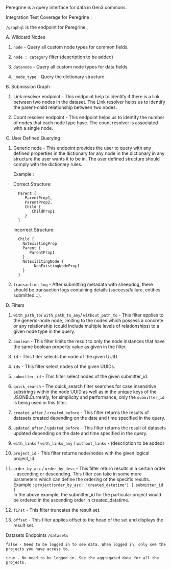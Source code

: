 Peregrine is a query interface for data in Gen3 commons.

Integration Test Coverage for Peregrine :

`/graphql` is the endpoint for Peregrine.

A. Wildcard Nodes 
    
1. `node` - Query all custom node types for common fields.

2. `node : category` filter (description to be added)

3. `datanode` - Query all custom node types for data fields.

4. `_node_type` - Query the dictionary structure.

B. Submission Graph
    
1. Link resolver endpoint - This endpoint help to identify if there is a link between two nodes in the dataset. The Link resolver helps us to identify the parent-child relationship between two nodes. 

2. Count resolver endpoint - This endpoint helps us to identify the number of nodes that each node type have. The count resolver is associated with a single node.

C. User Defined Querying
    
1. Generic node - This endpoint provides the user to query with any defined properties in the dictionary for any node in the dictionary in any structure the user wants it to be in. The user defined structure should comply with the dictionary rules. 
    
    Example : 
    
    Correct Structure:
    ```
      Parent {
         ParentProp1,
         ParentProp2,
         Child {
            ChildProp1
         }
      }
    ```
    Incorrect Structure:
    ```
      Child {
        NotExistingProp
        Parent {
           ParentProp1
        }
        NotExisitingNode {
             NonExistingNodeProp1
        }
      }   
    ```

2. `transaction_log` - After submitting metadata with sheepdog, there should be transaction logs containing details (success/failure, entities submitted...).

D. Filters
    
1. `with_path_to`/ `with_path_to_any`/ `without_path_to` - This filter applies to the generic-node node, limiting to the nodes which possess a concrete or any relationship (could include multiple levels of relationships) to a given node type in the query.

2. `boolean` - This filter limits the result to only the node instances that have the same boolean property value as given in the filter.

3. `id` - This filter selects the node of the given UUID.

4. `ids` - This filter select nodes of the given UUIDs.	

5. `submitter_id` - This filter select nodes of the given submitter_id.	

6. `quick_search` - The quick_search filter searches for case insensitive substrings within the node UUID as well as in the unique keys of the JSONB.Currently, for simplicity and performance, only the `submitter_id` is being used in this filter.

7. `created_after` / `created_before` - This filter returns the results of datasets created depending on the date and time specified in the query.	

8. `updated_after` / `updated_before` - This filter returns the result of datasets updated depending on the date and time specified in the query.	

9. `with_links` / `with_links_any` / `without_links` - 	(description to be added)

10. `project_id` - This filter returns node/nodes with the given logical project_id.

11. `order_by_asc` / `order_by_desc` - This filter return results in a certain order - ascending or descending. This filter can take in some more parameters which can define the ordering of     the specific results.
    Example :
        ```
        project(order_by_asc: "created_datetime") {
            submitter_id
        }   
        ```    
        In the above example, the submitter_id for the particular project would be ordered in the ascending order in created_datatime. 

12. `first` - This filter truncates the result set.

13. `offset` - This filter applies offset to the head of the set and displays the result set.

Datasets Endpoints `/datasets`
```
false - Need to be logged in to see data. When logged in, only see the projects you have access to.

true - No need to be logged in. See the aggregated data for all the projects.
```

